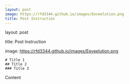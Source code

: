 ```yaml
---
layout: post
image: https://rfd3344.github.io/images/Eeveelution.png
title: Post Instruction  
---
```


layout: post

title: Post Instruction 

image: https://rfd3344.github.io/images/Eeveelution.png

```
# Title 1
## Title 2 
### Title 3
```

Content 
